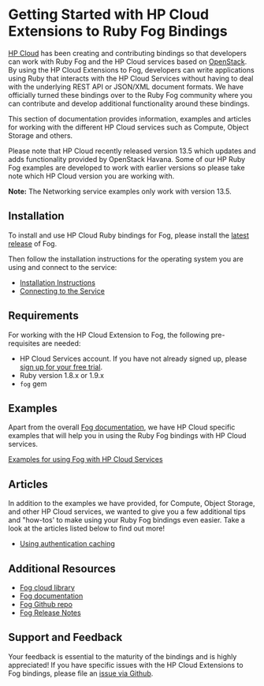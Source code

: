 # Getting Started with HP Cloud Extensions to Ruby Fog Bindings

[HP Cloud](http://www.hpcloud.com) has been creating and contributing bindings so
that developers can work with Ruby Fog and the HP Cloud services based on
[OpenStack](http://www.openstack.org/). By using the HP Cloud Extensions to Fog,
developers can write applications using Ruby that interacts with the
HP Cloud Services without having to deal with the underlying REST API or
JSON/XML document formats. We have officially turned these bindings over to the
Ruby Fog community where you can contribute and develop additional functionality
around these bindings.

This section of documentation provides information, examples and articles for working with the different HP Cloud services such as Compute, Object Storage and others.

Please note that HP Cloud recently released version 13.5 which updates and adds functionality provided by OpenStack Havana. Some of our HP Ruby Fog examples are developed to work with earlier versions so please take note which HP Cloud version you are working with.

**Note:** The Networking service examples only work with version 13.5.

## Installation

To install and use HP Cloud Ruby bindings for Fog, please install the [latest release](http://fog.io/) of Fog.

Then follow the installation instructions for the operating system you are using and connect to the service:

* [Installation Instructions](https://github.com/fog/fog/blob/master/lib/fog/hp/docs/install.md)
* [Connecting to the Service](https://github.com/fog/fog/blob/master/lib/fog/hp/docs/connect.md)

## Requirements

For working with the HP Cloud Extension to Fog, the following pre-requisites are needed:

* HP Cloud Services account. If you have not already signed up, please [sign up for your free trial](http://www.hpcloud.com/free-trial).
* Ruby version 1.8.x or 1.9.x
* `fog` gem


## Examples

Apart from the overall [Fog documentation](http://fog.io), we have HP Cloud specific examples that will help you in using the Ruby Fog bindings with HP Cloud services.

[Examples for using Fog with HP Cloud Services](https://github.com/fog/fog/blob/master/lib/fog/hp/examples/getting_started_examples.md)

## Articles

In addition to the examples we have provided, for Compute, Object Storage, and other HP Cloud services, we wanted to give you a few additional tips and "how-tos' to make using your Ruby Fog bindings even easier. Take a look at the articles listed below to find out more!

* [Using authentication caching](https://github.com/fog/fog/blob/master/lib/fog/hp/articles/auth_caching.md)

## Additional Resources
* [Fog cloud library](http://fog.io)
* [Fog documentation](http://rubydoc.info/gems/fog)
* [Fog Github repo](https://github.com/fog/fog)
* [Fog Release Notes](https://github.com/fog/fog/blob/master/changelog.txt)

## Support and Feedback

Your feedback is essential to the maturity of the bindings and is highly appreciated! If you have specific issues with the HP Cloud Extensions to Fog bindings, please file an [issue via Github](https://github.com/fog/fog/issues).

